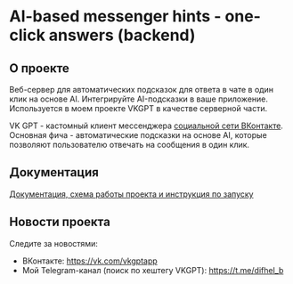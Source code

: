 # AI-based messenger hints - one-click answers (backend)
## О проекте
Веб-сервер для автоматических подсказок для ответа в чате в один клик на основе AI. Интегрируйте AI-подсказки в ваше приложение.
Используется в моем проекте VKGPT в качестве серверной части.

VK GPT - кастомный клиент мессенджера [социальной сети ВКонтакте](https://vk.com). Основная фича - автоматические подсказки на основе AI, которые позволяют пользователю отвечать на сообщения в один клик.

## Документация
[Документация, схема работы проекта и инструкция по запуску](/tree/master/docs)

## Новости проекта
Следите за новостями:
- ВКонтакте: https://vk.com/vkgptapp
- Мой Telegram-канал (поиск по хештегу VKGPT): https://t.me/difhel_b
